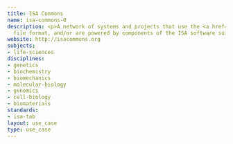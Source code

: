 ```yaml
---
title: ISA Commons
name: isa-commons-0
description: <p>A network of systems and projects that use the <a href="/standards/isa-tab.html">ISA-Tab</a>
  file format, and/or are powered by components of the ISA software suite.</p>
website: http://isacommons.org
subjects:
- life-sciences
disciplines:
- genetics
- biochemistry
- biomechanics
- molecular-biology
- genomics
- cell-biology
- biomaterials
standards:
- isa-tab
layout: use_case
type: use_case
---
```



